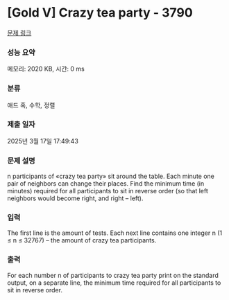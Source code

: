 # [Gold V] Crazy tea party - 3790 

[문제 링크](https://www.acmicpc.net/problem/3790) 

### 성능 요약

메모리: 2020 KB, 시간: 0 ms

### 분류

애드 혹, 수학, 정렬

### 제출 일자

2025년 3월 17일 17:49:43

### 문제 설명

<p>n participants of «crazy tea party» sit around the table. Each minute one pair of neighbors can change their places. Find the minimum time (in minutes) required for all participants to sit in reverse order (so that left neighbors would become right, and right – left).</p>

### 입력 

 <p>The first line is the amount of tests. Each next line contains one integer n (1 ≤ n ≤ 32767) – the amount of crazy tea participants.</p>

### 출력 

 <p>For each number n of participants to crazy tea party print on the standard output, on a separate line, the minimum time required for all participants to sit in reverse order.</p>

